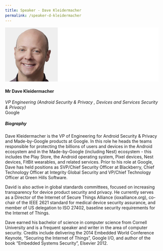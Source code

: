```yaml
---
title: Speaker - Dave Kleidermacher
permalink: /speaker-d-kleidermacher
---
```

![Dave Kleidermacher](/images/speakers/Kleidermacher-Dave.jpg)

#### **Mr Dave Kleidermacher**

*VP Engineering (Android Security & Privacy , Devices and Services Security & Privacy)*  
Google

##### **Biography**

Dave Kleidermacher is the VP of Engineering for Android Security & Privacy and Made-by-Google products at Google. In this role he heads the teams responsible for protecting the billions of users and devices in the Android ecosystem and in the Made-by-Google (including Nest) ecosystem - this includes the Play Store, the Android operating system, Pixel devices, Nest devices, FitBit wearables, and related services. Prior to his role at Google, Dave has held positions as SVP/Chief Security Officer at Blackberry, Chief Technology Officer at Integrity Global Security and VP/Chief Technology Officer at Green Hills Software.

David is also active in global standards committees, focused on increasing transparency for device product security and privacy. He currently serves as a Director of the Internet of Secure Things Alliance (ioxalliance.org), co-chair of the IEEE 2621 standard for medical device security assurance, and member of US delegation to ISO 27402, baseline security requirements for the Internet of Things.

Dave earned his bachelor of science in computer science from Cornell University and is a frequent speaker and writer in the area of computer security. Credits include delivering the 2014 Embedded World Conference Keynote, “Securing the Internet of Things”, Google I/O, and author of the book “Embedded Systems Security”, Elsevier 2012.